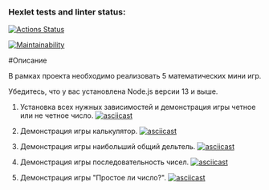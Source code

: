 ### Hexlet tests and linter status:
[![Actions Status](https://github.com/makson11/frontend-project-lvl1/workflows/hexlet-check/badge.svg)](https://github.com/makson11/frontend-project-lvl1/actions)

[![Maintainability](https://api.codeclimate.com/v1/badges/a99a88d28ad37a79dbf6/maintainability)](https://codeclimate.com/github/codeclimate/codeclimate/maintainability)

#Описание

В рамках проекта необходимо реализовать 5 математических мини игр. 

Убедитесь, что у вас установлена Node.js версии 13 и выше.
1) Установка всех нужных зависимостей и демонстрация игры четное или не четное число. 
[![asciicast](https://asciinema.org/a/dMHFDDy7A66QZiMnqQcQitEh9.svg)](https://asciinema.org/a/dMHFDDy7A66QZiMnqQcQitEh9)

2) Демонстрация игры калькулятор.
[![asciicast](https://asciinema.org/a/GbaX5hxjYu6bfv6XodtmUwrB0.svg)](https://asciinema.org/a/GbaX5hxjYu6bfv6XodtmUwrB0)

3) Демонстрация игры наибольший общий дельтель. 
[![asciicast](https://asciinema.org/a/aokmQwgt89HZEq6YtMPEIpFdq.svg)](https://asciinema.org/a/aokmQwgt89HZEq6YtMPEIpFdq)

4) Демонстрация игры последовательность чисел.
[![asciicast](https://asciinema.org/a/GrWj0g49P8J6PS7lDQtqyypPn.svg)](https://asciinema.org/a/GrWj0g49P8J6PS7lDQtqyypPn)

5) Демонстрация игры "Простое ли число?".
[![asciicast](https://asciinema.org/a/XQWvfAubWvBwkYlHUQ7wJWtcD.svg)](https://asciinema.org/a/XQWvfAubWvBwkYlHUQ7wJWtcD)
